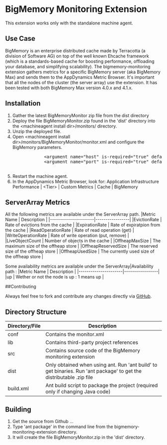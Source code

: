 BigMemory Monitoring Extension
==============================

This extension works only with the standalone machine agent.

## Use Case

BigMemory is an enterprise distributed cache made by Terracotta (a division of Software AG) on top of the well known Ehcache framework (which is a standards-based cache for boosting performance, offloading your database, and simplifying scalability).
The bigmemory-monitoring extension gathers metrics for a specific BigMemory server (aka BigMemory Max) and sends them to the AppDynamics Metric Browser. 
It's important that all the nodes of the cluster (the server array) use the extension.
It has been tested with both BigMemory Max version 4.0.x and 4.1.x.

## Installation
<ol>
	<li>Gather the latest BigMemoryMonitor zip file from the dist directory</li>
	<li>Deploy the file BigMemoryMonitor.zip found in the 'dist' directory into the &lt;machineagent install dir&gt;/monitors/ directory.</li>
	<li>Unzip the deployed file.</li>
	<li>
		Open &lt;machineagent install dir&gt;/monitors/BigMemoryMonitor/monitor.xml and configure the BigMemory parameters.
		<p></p>
		<pre>
			&lt;argument name="host" is-required="true" default-value="localhost" /&gt;          
			&lt;argument name="port" is-required="true" default-value="9250" /&gt;
		</pre>
	</li>	
	<li> Restart the machine agent.</li>
	<li>In the AppDynamics Metric Browser, look for: Application Infrastructure Performance | &lt;Tier&gt; | Custom Metrics | Cache | BigMemory</li>
</ol>

## ServerArray Metrics
All the following metrics are available under the ServerArray path.
|Metric Name           | Description     |
|----------------------|-----------------|
|EvictionRate    	   | Rate of evictions from the cache |
|ExpirationRate        | Rate of expiratpion from the cache |
|ReadOperationRate     | Rate of read operation (get) |
|WriteOperationRate    | Rate of write operation (put, remove) |
|LiveObjectCount       | Number of objects in the cache |
|OffheapMaxSize        | The maximum size of the offheap store |
|OffheapReservedSize   | The reserved size of the offheap store |
|OffheapUsedSize       | The currently used size of the offheap store |

Some availability metrics are available under the ServerArray|Availability path :
|Metric Name           | Description     |
|----------------------|-----------------|
|up    	   | Wether or not the node is up : 1 means up |

##Contributing

Always feel free to fork and contribute any changes directly via [GitHub](https://github.com/loicmathieu/bigmemory-monitoring-extension).

## Directory Structure

| Directory/File | Description |
|----------------|-------------|
|conf            | Contains the monitor.xml |
|lib             | Contains third-party project references |
|src             | Contains source code of the BigMemory monitoring extension |
|dist            | Only obtained when using ant. Run 'ant build' to get binaries. Run 'ant package' to get the distributable .zip file |
|build.xml       | Ant build script to package the project (required only if changing Java code) |

## Building
<ol>
	<li>Get the source from Github ...</li>
	<li>Type 'ant package' in the command line from the bigmemory-monitoring-extension directory.</li>
	<li>It will create the file BigMemoryMonitor.zip in the 'dist' directory.</li>
<ol>
